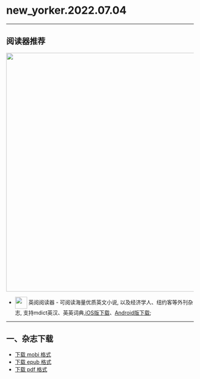 # new_yorker.2022.07.04
--------------
## 阅读器推荐
<a href="https://ereader.link/?utm_source=github&utm_medium=github&utm_campaign=github" target="_blank">
<img src="https://pic2.zhimg.com/v2-2158f25799daf1cc82b8c88286d58709_1440w.jpg" width="640px"/>
</a>

* <img align="center" src="https://ereader.link/images/ereader.png" width="32px" /> 英阅阅读器 - 可阅读海量优质英文小说, 以及经济学人、纽约客等外刊杂志, 支持mdict英汉、英英词典,[iOS版下载](https://apps.apple.com/cn/app/ereader-%E8%8B%B1%E9%98%85%E9%98%85%E8%AF%BB%E5%99%A8/id1558805880)、[Android版下载](https://ereader.link/apps/EReader-For-Android.apk);

---------------------
## 一、杂志下载
* [下载 mobi 格式](https://raw.githubusercontent.com/hehonghui/the-economist-ebooks/master/02_new_yorker/2022.07.04/new_yorker.2022.07.04.mobi) 
* [下载 epub 格式](https://raw.githubusercontent.com/hehonghui/the-economist-ebooks/master/02_new_yorker/2022.07.04/new_yorker.2022.07.04.epub)
* [下载 pdf 格式](https://raw.githubusercontent.com/hehonghui/the-economist-ebooks/master/02_new_yorker/2022.07.04/new_yorker.2022.07.04.pdf)
    
